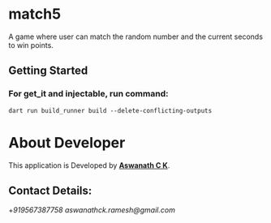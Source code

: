 # match5

A game where user can match the random number and the current seconds to win points.

## Getting Started

### For get_it and injectable, run command:

```
dart run build_runner build --delete-conflicting-outputs
```


# **About Developer**
This application is Developed by **[Aswanath C K](https://www.linkedin.com/in/aswanathck/)**.

## Contact Details:
+_919567387758_
_aswanathck.ramesh@gmail.com_